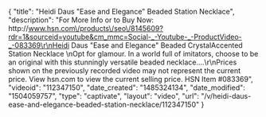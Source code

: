 {
    "title": "Heidi Daus \"Ease and Elegance\" Beaded Station Necklace",
    "description": "For More Info or to Buy Now: http:\/\/www.hsn.com\/products\/seo\/8145609?rdr=1&sourceid=youtube&cm_mmc=Social-_-Youtube-_-ProductVideo-_-083369\r\nHeidi Daus \"Ease and Elegance\" Beaded CrystalAccented Station Necklace \nOpt for glamour. In a world full of imitators, choose to be an original with this stunningly versatile beaded necklace....\r\nPrices shown on the previously recorded video may not represent the current price.  View hsn.com to view the current selling price. HSN Item #083369",
    "videoid": "112347150",
    "date_created": "1485324134",
    "date_modified": "1504059757",
    "type": "captivate",
    "layout": "video",
    "url": "\/v\/heidi-daus-ease-and-elegance-beaded-station-necklace\/112347150"
}